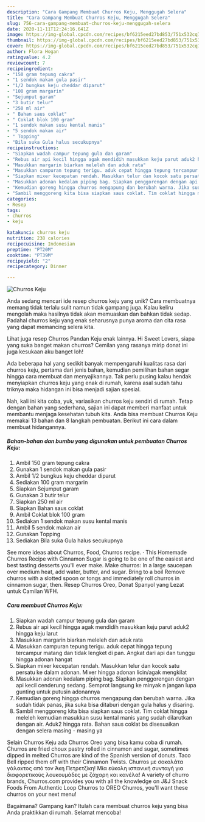 ```yaml
---
description: "Cara Gampang Membuat Churros Keju, Menggugah Selera"
title: "Cara Gampang Membuat Churros Keju, Menggugah Selera"
slug: 756-cara-gampang-membuat-churros-keju-menggugah-selera
date: 2020-11-11T12:24:16.641Z
image: https://img-global.cpcdn.com/recipes/bf6215eed27bd853/751x532cq70/churros-keju-foto-resep-utama.jpg
thumbnail: https://img-global.cpcdn.com/recipes/bf6215eed27bd853/751x532cq70/churros-keju-foto-resep-utama.jpg
cover: https://img-global.cpcdn.com/recipes/bf6215eed27bd853/751x532cq70/churros-keju-foto-resep-utama.jpg
author: Flora Hogan
ratingvalue: 4.2
reviewcount: 7
recipeingredient:
- "150 gram tepung cakra"
- "1 sendok makan gula pasir"
- "1/2 bungkus keju cheddar diparut"
- "100 gram margarin"
- "Sejumput garam"
- "3 butir telur"
- "250 ml air"
- " Bahan saus coklat"
- " Coklat blok 100 gram"
- "1 sendok makan susu kental manis"
- "5 sendok makan air"
- " Topping"
- "Bila suka Gula halus secukupnya"
recipeinstructions:
- "Siapkan wadah campur tepung gula dan garam"
- "Rebus air api kecil hingga agak mendidih masukkan keju parut aduk2 hingga keju larut"
- "Masukkan margarin biarkan meleleh dan aduk rata"
- "Masukkan campuran tepung terigu. aduk cepat hingga tepung tercampur matang dan tidak lengket di pan. Angkat dari api dan tunggu hingga adonan hangat"
- "Siapkan mixer kecepatan rendah. Masukkan telur dan kocok satu persatu ke dalam adonan. Mixer hingga adonan licin/agak mengkilat"
- "Masukkan adonan kedalam piping bag. Siapkan penggorengan dengan api kecil cenderung sedang. Semprot langsung ke minyak n jangan lupa gunting untuk putusin adonannya"
- "Kemudian goreng hingga churros mengapung dan berubah warna. Jika sudah tidak panas, jika suka bisa ditaburi dengan gula halus y disaring."
- "Sambil menggoreng kita bisa siapkan saus coklat. Tim coklat hingga meleleh kemudian masukkan susu kental manis yang sudah dilarutkan dengan air. Aduk2 hingga rata. Bahan saus coklat bs disesuaikan dengan selera masing - masing ya"
categories:
- Resep
tags:
- churros
- keju

katakunci: churros keju 
nutrition: 238 calories
recipecuisine: Indonesian
preptime: "PT20M"
cooktime: "PT39M"
recipeyield: "2"
recipecategory: Dinner

---
```



![Churros Keju](https://img-global.cpcdn.com/recipes/bf6215eed27bd853/751x532cq70/churros-keju-foto-resep-utama.jpg)

Anda sedang mencari ide resep churros keju yang unik? Cara membuatnya memang tidak terlalu sulit namun tidak gampang juga. Kalau keliru mengolah maka hasilnya tidak akan memuaskan dan bahkan tidak sedap. Padahal churros keju yang enak seharusnya punya aroma dan cita rasa yang dapat memancing selera kita.

Lihat juga resep Churros Pandan Keju enak lainnya. Hi Sweet Lovers, siapa yang suka banget makan churros? Cemilan yang rasanya mirip donat ini juga kesukaan aku banget loh!

Ada beberapa hal yang sedikit banyak mempengaruhi kualitas rasa dari churros keju, pertama dari jenis bahan, kemudian pemilihan bahan segar hingga cara membuat dan menyajikannya. Tak perlu pusing kalau hendak menyiapkan churros keju yang enak di rumah, karena asal sudah tahu triknya maka hidangan ini bisa menjadi sajian spesial.


Nah, kali ini kita coba, yuk, variasikan churros keju sendiri di rumah. Tetap dengan bahan yang sederhana, sajian ini dapat memberi manfaat untuk membantu menjaga kesehatan tubuh kita. Anda bisa membuat Churros Keju memakai 13 bahan dan 8 langkah pembuatan. Berikut ini cara dalam membuat hidangannya.

<!--inarticleads1-->

##### Bahan-bahan dan bumbu yang digunakan untuk pembuatan Churros Keju:

1. Ambil 150 gram tepung cakra
1. Gunakan 1 sendok makan gula pasir
1. Ambil 1/2 bungkus keju cheddar diparut
1. Sediakan 100 gram margarin
1. Siapkan Sejumput garam
1. Gunakan 3 butir telur
1. Siapkan 250 ml air
1. Siapkan  Bahan saus coklat
1. Ambil  Coklat blok 100 gram
1. Sediakan 1 sendok makan susu kental manis
1. Ambil 5 sendok makan air
1. Gunakan  Topping
1. Sediakan Bila suka Gula halus secukupnya


See more ideas about Churros, Food, Churros recipe. · This Homemade Churros Recipe with Cinnamon Sugar is going to be one of the easiest and best tasting desserts you&#39;ll ever make. Make churros: In a large saucepan over medium heat, add water, butter, and sugar. Bring to a boil Remove churros with a slotted spoon or tongs and immediately roll churros in cinnamon sugar, then. Resep Churros Oreo, Donat Spanyol yang Lezat untuk Camilan WFH. 

<!--inarticleads2-->

##### Cara membuat Churros Keju:

1. Siapkan wadah campur tepung gula dan garam
1. Rebus air api kecil hingga agak mendidih masukkan keju parut aduk2 hingga keju larut
1. Masukkan margarin biarkan meleleh dan aduk rata
1. Masukkan campuran tepung terigu. aduk cepat hingga tepung tercampur matang dan tidak lengket di pan. Angkat dari api dan tunggu hingga adonan hangat
1. Siapkan mixer kecepatan rendah. Masukkan telur dan kocok satu persatu ke dalam adonan. Mixer hingga adonan licin/agak mengkilat
1. Masukkan adonan kedalam piping bag. Siapkan penggorengan dengan api kecil cenderung sedang. Semprot langsung ke minyak n jangan lupa gunting untuk putusin adonannya
1. Kemudian goreng hingga churros mengapung dan berubah warna. Jika sudah tidak panas, jika suka bisa ditaburi dengan gula halus y disaring.
1. Sambil menggoreng kita bisa siapkan saus coklat. Tim coklat hingga meleleh kemudian masukkan susu kental manis yang sudah dilarutkan dengan air. Aduk2 hingga rata. Bahan saus coklat bs disesuaikan dengan selera masing - masing ya


Selain Churros Keju ada Churros Oreo yang bisa kamu coba di rumah. Churros are fried choux pastry rolled in cinnamon and sugar, sometimes dipped in melted Churros are kind of the Spanish version of donuts. Taco Bell ripped them off with their Cinnamon Twists. Churros με σοκολάτα γάλακτος από τον Άκη Πετρετζίκη! Μία εύκολη ισπανική συνταγή για διαφορετικούς λουκουμάδες με ζάχαρη και κανέλα! A variety of churro brands, Churros.com provides you with all the knowledge on J&amp;J Snack Foods From Authentic Loop Churros to OREO Churros, you&#39;ll want these churros on your next menu! 

Bagaimana? Gampang kan? Itulah cara membuat churros keju yang bisa Anda praktikkan di rumah. Selamat mencoba!
